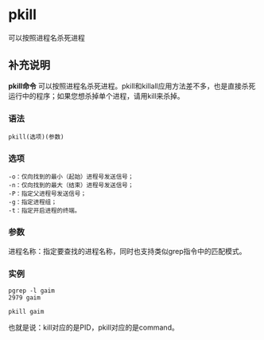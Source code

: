 pkill
===

可以按照进程名杀死进程

## 补充说明

**pkill命令** 可以按照进程名杀死进程。pkill和killall应用方法差不多，也是直接杀死运行中的程序；如果您想杀掉单个进程，请用kill来杀掉。

### 语法  

```
pkill(选项)(参数)
```

### 选项  

```
-o：仅向找到的最小（起始）进程号发送信号；
-n：仅向找到的最大（结束）进程号发送信号；
-P：指定父进程号发送信号；
-g：指定进程组；
-t：指定开启进程的终端。
```

### 参数  

进程名称：指定要查找的进程名称，同时也支持类似grep指令中的匹配模式。

### 实例  

```
pgrep -l gaim
2979 gaim

pkill gaim
```

也就是说：kill对应的是PID，pkill对应的是command。


<!-- Linux命令行搜索引擎：https://jaywcjlove.github.io/linux-command/ -->